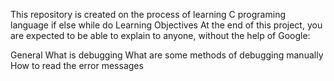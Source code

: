 This repository is created on the process of learning C programing language if else while do 
Learning Objectives
At the end of this project, you are expected to be able to explain to anyone, without the help of Google:

General
What is debugging
What are some methods of debugging manually
How to read the error messages